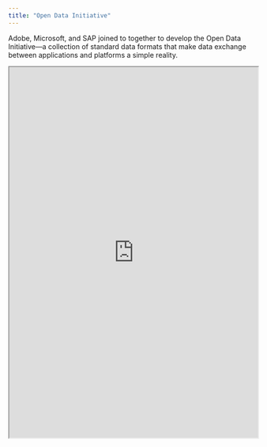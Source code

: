 ```yaml
---
title: "Open Data Initiative"
---
```


Adobe, Microsoft, and SAP joined to together to develop the Open Data Initiative—a collection of standard data formats that make data exchange between applications and platforms a simple reality.

<iframe height="750" width="100%" src="https://ewelton.github.io/ktest/wiki.html#Open%20Data%20Initiative"></iframe>

